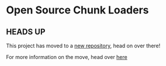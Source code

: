 # Open Source Chunk Loaders

## **HEADS UP**
This project has moved to a [new repository](https://github.com/cda94581/open-source-chunk-loaders), head on over there!

For more information on the move, head over [here](https://github.com/cda94581/Community_Collabs/tree/main)